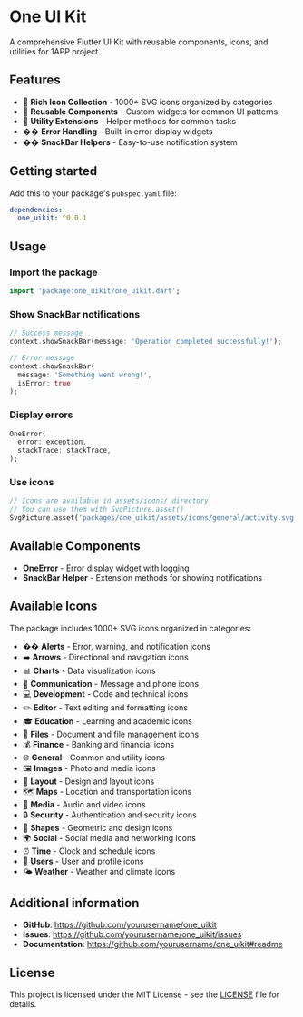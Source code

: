 # One UI Kit

A comprehensive Flutter UI Kit with reusable components, icons, and utilities for 1APP project.

## Features

- 🎨 **Rich Icon Collection** - 1000+ SVG icons organized by categories
- 🧩 **Reusable Components** - Custom widgets for common UI patterns
- 🔧 **Utility Extensions** - Helper methods for common tasks
- �� **Error Handling** - Built-in error display widgets
- �� **SnackBar Helpers** - Easy-to-use notification system

## Getting started

Add this to your package's `pubspec.yaml` file:

```yaml
dependencies:
  one_uikit: ^0.0.1
```

## Usage

### Import the package

```dart
import 'package:one_uikit/one_uikit.dart';
```

### Show SnackBar notifications

```dart
// Success message
context.showSnackBar(message: 'Operation completed successfully!');

// Error message
context.showSnackBar(
  message: 'Something went wrong!', 
  isError: true
);
```

### Display errors

```dart
OneError(
  error: exception,
  stackTrace: stackTrace,
);
```

### Use icons

```dart
// Icons are available in assets/icons/ directory
// You can use them with SvgPicture.asset()
SvgPicture.asset('packages/one_uikit/assets/icons/general/activity.svg')
```

## Available Components

- **OneError** - Error display widget with logging
- **SnackBar Helper** - Extension methods for showing notifications

## Available Icons

The package includes 1000+ SVG icons organized in categories:

- �� **Alerts** - Error, warning, and notification icons
- ➡️ **Arrows** - Directional and navigation icons  
- 📊 **Charts** - Data visualization icons
- 💬 **Communication** - Message and phone icons
- 💻 **Development** - Code and technical icons
- ✏️ **Editor** - Text editing and formatting icons
- 🎓 **Education** - Learning and academic icons
- 📁 **Files** - Document and file management icons
- 💰 **Finance** - Banking and financial icons
- 🌐 **General** - Common and utility icons
- 🖼️ **Images** - Photo and media icons
- 📐 **Layout** - Design and layout icons
- 🗺️ **Maps** - Location and transportation icons
- 🎵 **Media** - Audio and video icons
- 🔒 **Security** - Authentication and security icons
- 🔷 **Shapes** - Geometric and design icons
- 🌍 **Social** - Social media and networking icons
- ⏰ **Time** - Clock and schedule icons
- 👥 **Users** - User and profile icons
- 🌤️ **Weather** - Weather and climate icons

## Additional information

- **GitHub**: https://github.com/yourusername/one_uikit
- **Issues**: https://github.com/yourusername/one_uikit/issues
- **Documentation**: https://github.com/yourusername/one_uikit#readme

## License

This project is licensed under the MIT License - see the [LICENSE](LICENSE) file for details.